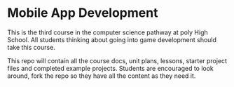 # Mobile App Development
This is the third course in the computer science pathway at poly High School. All students thinking about going into game development should take this course.

This repo will contain all the course docs, unit plans, lessons, starter project files and completed example projects. Students are encouraged to look around, fork the repo so they have all the content as they need it.